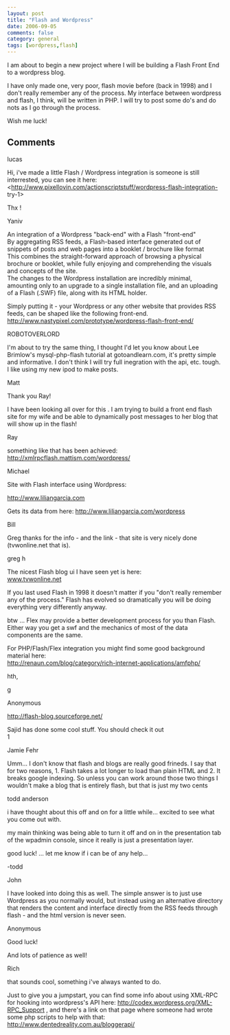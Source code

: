 ```yaml
---
layout: post
title: "Flash and Wordpress"
date: 2006-09-05
comments: false
category: general
tags: [wordpress,flash]
---
```

I am about to begin a new project where I will be building a Flash Front End
to a wordpress blog.  

I have only made one, very poor, flash movie before (back in 1998) and I don't
really remember any of the process. My interface between wordpress and flash,
I think, will be written in PHP. I will try to post some do's and do nots as I
go through the process.  

Wish me luck!

## Comments

lucas

Hi, i've made a little Flash / Wordpress integration is someone is still
interrested, you can see it here:  
<http://www.pixellovin.com/actionscriptstuff/wordpress-flash-integration-
try-1>  

Thx !

Yaniv

An integration of a Wordpress "back-end" with a Flash "front-end"  
By aggregating RSS feeds, a Flash-based interface generated out of snippets of
posts and web pages into a booklet / brochure like format  
This combines the straight-forward approach of browsing a physical brochure or
booklet, while fully enjoying and comprehending the visuals and concepts of
the site.  
The changes to the Wordpress installation are incredibly minimal, amounting
only to an upgrade to a single installation file, and an uploading of a Flash
(.SWF) file, along with its HTML holder.  

Simply putting it - your Wordpress or any other website that provides RSS
feeds, can be shaped like the following front-end.  
http://www.nastypixel.com/prototype/wordpress-flash-front-end/

ROBOTOVERLORD

I'm about to try the same thing, I thought I'd let you know about Lee
Brimlow's mysql-php-flash tutorial at gotoandlearn.com, it's pretty simple and
informative. I don't think I will try full inegration with the api, etc.
tough. I like using my new ipod to make posts.

Matt

Thank you Ray!  

I have been looking all over for this . I am trying to build a front end flash
site for my wife and be able to dynamically post messages to her blog that
will show up in the flash!

Ray

something like that has been achieved:
http://xmlrpcflash.mattism.com/wordpress/

Michael

Site with Flash interface using Wordpress:  

http://www.liliangarcia.com  

Gets its data from here: http://www.liliangarcia.com/wordpress

Bill

Greg thanks for the info - and the link - that site is very nicely done
(tvwonline.net that is).

greg h

The nicest Flash blog ui I have seen yet is here:  
www.tvwonline.net  

If you last used Flash in 1998 it doesn't matter if you "don't really remember
any of the process." Flash has evolved so dramatically you will be doing
everything very differently anyway.  

btw ... Flex may provide a better development process for you than Flash.
Either way you get a swf and the mechanics of most of the data components are
the same.  

For PHP/Flash/Flex integration you might find some good background material
here:  
http://renaun.com/blog/category/rich-internet-applications/amfphp/  

hth,  

g

Anonymous

http://flash-blog.sourceforge.net/  

Sajid has done some cool stuff. You should check it out  
1

Jamie Fehr

Umm... I don't know that flash and blogs are really good frineds. I say that
for two reasons, 1. Flash takes a lot longer to load than plain HTML and 2. It
breaks google indexing. So unless you can work around those two things I
wouldn't make a blog that is entirely flash, but that is just my two cents

todd anderson

i have thought about this off and on for a little while... excited to see what
you come out with.  

my main thinking was being able to turn it off and on in the presentation tab
of the wpadmin console, since it really is just a presentation layer.  

good luck! ... let me know if i can be of any help...  

-todd

John

I have looked into doing this as well. The simple answer is to just use
Wordpress as you normally would, but instead using an alternative directory
that renders the content and interface directly from the RSS feeds through
flash - and the html version is never seen.

Anonymous

Good luck!  

And lots of patience as well!

Rich

that sounds cool, something i've always wanted to do.  

Just to give you a jumpstart, you can find some info about using XML-RPC for
hooking into wordpress's API here: http://codex.wordpress.org/XML-RPC_Support
, and there's a link on that page where someone had wrote some php scripts to
help with that: http://www.dentedreality.com.au/bloggerapi/
